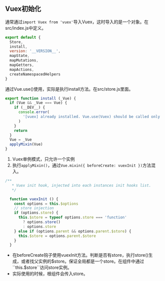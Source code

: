 ## Vuex初始化
通常通过``import Vuex from 'vuex'``导入Vuex，这时导入的是一个对象。在src/index.js中定义。
```js
export default {
  Store,
  install,
  version: '__VERSION__',
  mapState,
  mapMutations,
  mapGetters,
  mapActions,
  createNamespacedHelpers
}
```
通过Vue.use()使用，实际是执行install方法。在src/store.js里面。
```js
export function install (_Vue) {
  if (Vue && _Vue === Vue) {
    if (__DEV__) {
      console.error(
        '[vuex] already installed. Vue.use(Vuex) should be called only once.'
      )
    }
    return
  }
  Vue = _Vue
  applyMixin(Vue)
}
```
1. Vuex单例模式，只允许一个实例
2. 执行``applyMixin()``，通过``Vue.mixin({ beforeCreate: vuexInit })``方法混入。
```js
/**
   * Vuex init hook, injected into each instances init hooks list.
   */

  function vuexInit () {
    const options = this.$options
    // store injection
    if (options.store) {
      this.$store = typeof options.store === 'function'
        ? options.store()
        : options.store
    } else if (options.parent && options.parent.$store) {
      this.$store = options.parent.$store
    }
  }
```
+ 在beforeCreate钩子使用vuexInit方法。判断是否有store，执行store()生成，或者找父实例的$store。保证全局都是一个store。在组件中通过``this.$store``访问store实例。
+ 实际使用的时候，根组件会传入store。



